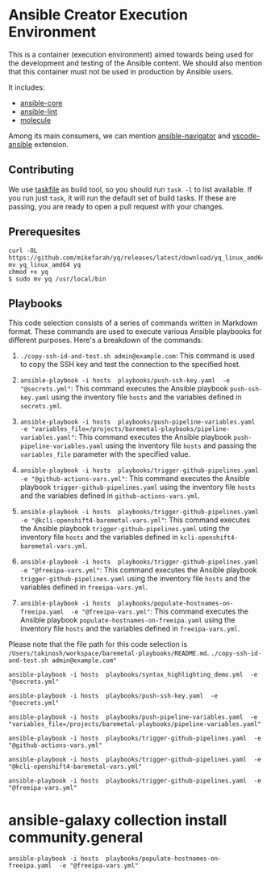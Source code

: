 # Ansible Creator Execution Environment

This is a container (execution environment) aimed towards being used
for the development and testing of the Ansible content. We should also mention
that this container must not be used in production by Ansible users.

It includes:

- [ansible-core]
- [ansible-lint]
- [molecule]

Among its main consumers, we can mention [ansible-navigator] and
[vscode-ansible] extension.

[ansible-core]: https://github.com/ansible/ansible
[ansible-lint]: https://github.com/ansible/ansible-lint
[ansible-navigator]: https://github.com/ansible/ansible-navigator
[molecule]: https://github.com/ansible-community/molecule
[vscode-ansible]: https://github.com/ansible/vscode-ansible

## Contributing

We use [taskfile](https://taskfile.dev/) as build tool, so you should run
`task -l` to list available. If you run just `task`, it will run the default
set of build tasks. If these are passing, you are ready to open a pull request
with your changes.

## Prerequesites
```
curl -OL https://github.com/mikefarah/yq/releases/latest/download/yq_linux_amd64
mv yq_linux_amd64 yq
chmod +x yq
$ sudo mv yq /usr/local/bin
```

## Playbooks

This code selection consists of a series of commands written in Markdown format. These commands are used to execute various Ansible playbooks for different purposes. Here's a breakdown of the commands:

1. `./copy-ssh-id-and-test.sh admin@example.com`: This command is used to copy the SSH key and test the connection to the specified host.

2. `ansible-playbook -i hosts  playbooks/push-ssh-key.yaml  -e "@secrets.yml"`: This command executes the Ansible playbook `push-ssh-key.yaml` using the inventory file `hosts` and the variables defined in `secrets.yml`.

3. `ansible-playbook -i hosts  playbooks/push-pipeline-variables.yaml  -e "variables_file=/projects/baremetal-playbooks/pipeline-variables.yaml"`: This command executes the Ansible playbook `push-pipeline-variables.yaml` using the inventory file `hosts` and passing the `variables_file` parameter with the specified value.

4. `ansible-playbook -i hosts  playbooks/trigger-github-pipelines.yaml  -e "@github-actions-vars.yml"`: This command executes the Ansible playbook `trigger-github-pipelines.yaml` using the inventory file `hosts` and the variables defined in `github-actions-vars.yml`.

5. `ansible-playbook -i hosts  playbooks/trigger-github-pipelines.yaml  -e "@kcli-openshift4-baremetal-vars.yml"`: This command executes the Ansible playbook `trigger-github-pipelines.yaml` using the inventory file `hosts` and the variables defined in `kcli-openshift4-baremetal-vars.yml`.

6. `ansible-playbook -i hosts  playbooks/trigger-github-pipelines.yaml  -e "@freeipa-vars.yml"`: This command executes the Ansible playbook `trigger-github-pipelines.yaml` using the inventory file `hosts` and the variables defined in `freeipa-vars.yml`.

7. `ansible-playbook -i hosts  playbooks/populate-hostnames-on-freeipa.yaml  -e "@freeipa-vars.yml"`: This command executes the Ansible playbook `populate-hostnames-on-freeipa.yaml` using the inventory file `hosts` and the variables defined in `freeipa-vars.yml`.

Please note that the file path for this code selection is `/Users/takinosh/workspace/baremetal-playbooks/README.md`.
`./copy-ssh-id-and-test.sh admin@example.com"`

`ansible-playbook -i hosts  playbooks/syntax_highlighting_demo.yml  -e "@secrets.yml"`

`ansible-playbook -i hosts  playbooks/push-ssh-key.yaml  -e "@secrets.yml"`

`ansible-playbook -i hosts  playbooks/push-pipeline-variables.yaml  -e "variables_file=/projects/baremetal-playbooks/pipeline-variables.yaml"`

`ansible-playbook -i hosts  playbooks/trigger-github-pipelines.yaml  -e "@github-actions-vars.yml"`

`ansible-playbook -i hosts  playbooks/trigger-github-pipelines.yaml  -e "@kcli-openshift4-baremetal-vars.yml"`

`ansible-playbook -i hosts  playbooks/trigger-github-pipelines.yaml  -e "@freeipa-vars.yml"`


# ansible-galaxy collection install community.general
`ansible-playbook -i hosts  playbooks/populate-hostnames-on-freeipa.yaml  -e "@freeipa-vars.yml"`